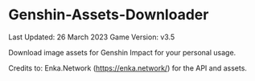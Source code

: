 # Genshin-Assets-Downloader

Last Updated: 26 March 2023
Game Version: v3.5

Download image assets for Genshin Impact for your personal usage.

Credits to: Enka.Network (https://enka.network/) for the API and assets.